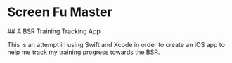 #  Screen Fu Master
## A BSR Training Tracking App

This is an attempt in using Swift and Xcode in order to create an iOS app to help me track my training progress towards the BSR.



